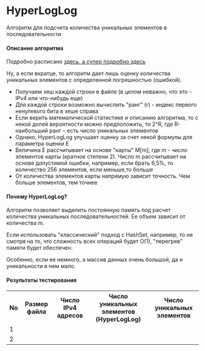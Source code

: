 <h1>HyperLogLog</h1>
<p>
  Алгоритм для подсчета количества уникальных элементов в последовательности
</p>

<h4>
  Описание алгоритма
</h4>
<p>Подробно расписано <a href="https://m.habr.com/ru/post/119852/">здесь, а супер подробно <a href="http://algo.inria.fr/flajolet/Publications/FlFuGaMe07.pdf">здесь</a></p>
<p>Ну, а если вкратце, то алгоритм дает лишь оценку количества уникальных элементов с определенной погрешностью (ошибкой).</p>
<ul>
  <li>Получаем хеш каждой строки в файле (в целом неважно, что это - IPv4 или что-нибудь еще)</li>
  <li>Для каждой строки возможно вычислить "ранг" (r) - индекс первого ненулевого бита в хеше справа</li>
  <li>Если верить математической статистике и описанию алгоритма, то с некой долей вероятности можно предположить, то 2^R, где R-наибольший ранг – есть число уникальных элементов</li>
  <li>Однако, HyperLogLog улучшает оценку за счет некой формулы для параметра оценки E</li>
  <li>Величина E рассчитывает на основе "карты" M[m], где m - число элементов карты (кратное степени 2). Число m рассчитывает на основе допустимой ошибки, например, если брать 6,5%, то количество 256 элементов, если меньше,то больше</li>
  <li>От количества элементов карты напрямую зависит точность. Чем больше элементов, тем точнее</li>
</ul>
<h4>
Почему HyperLogLog?
</h4>
<p>
Алгоритм позволяет выделить постоянную память под расчет количества уникальных последовательностей. Ее объем зависит от количества m.
</p>
<p>
Если использовать "классический" подход с HashSet, например, то не смотря на то, что сложность всех операций будет O(1), "перегрев" памяти будет обеспечен.
</p>
<p>
Особенно, если ее немного, а массив данных очень большой, да и уникальности в нем мало.
</p>
<h4>Результаты тестирования</h4>
<table>
  <tr>
    <th>No</th>
    <th>Размер файла</th>
    <th>Число IPv4 адресов</th>
    <th>Число уникальных элементов (HyperLogLog)</th>
    <th>Число уникальных элементов</th>
  </tr>
  <tr>
    <td>1</td>
    <td></td>
    <td></td>
    <td></td>
    <td></td>
  </tr>
  
  <tr>
    <td>2</td>
    <td></td>
    <td></td>
    <td></td>
    <td></td>
  </tr>
</table>
